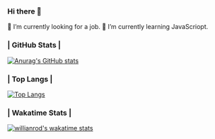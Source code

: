### Hi there 👋
 🔭 I’m currently looking for a job.
 🌱 I’m currently learning JavaScriopt.
<!--
**pashokmi/pashokmi** is a ✨ _special_ ✨ repository because its `README.md` (this file) appears on your GitHub profile.

Here are some ideas to get you started:

- 🔭 I’m currently working on ...
- 🌱 I’m currently learning ...
- 👯 I’m looking to collaborate on ...
- 🤔 I’m looking for help with ...
- 💬 Ask me about ...
- 📫 How to reach me: ...
- 😄 Pronouns: ...
- ⚡ Fun fact: ...
-->
### | GitHub Stats |
[![Anurag's GitHub stats](https://github-readme-stats.vercel.app/api?username=pashokmi&show_icons=true&theme=tokyonight)](https://github.com/anuraghazra/github-readme-stats)
### | Top Langs |
[![Top Langs](https://github-readme-stats.vercel.app/api/top-langs/?username=pashokmi&layout=compact&theme=tokyonight)](https://github.com/anuraghazra/github-readme-stats)

### | Wakatime Stats |
[![willianrod's wakatime stats](https://github-readme-stats.vercel.app/api/wakatime?username=pashokmi&layout=compact)](https://github.com/anuraghazra/github-readme-stats)


